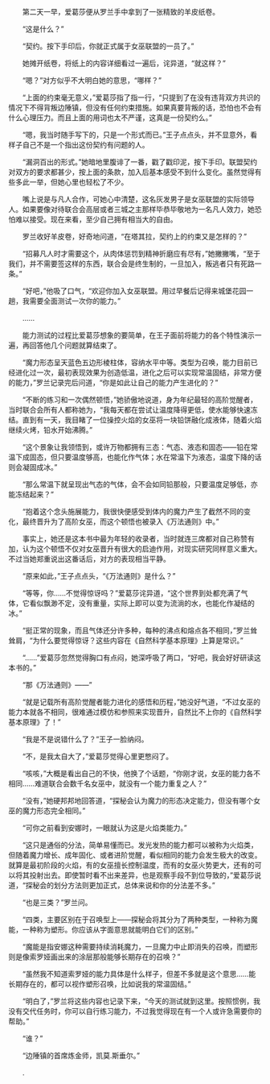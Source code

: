 　　第二天一早，爱葛莎便从罗兰手中拿到了一张精致的羊皮纸卷。

　　“这是什么？”

　　“契约。按下手印后，你就正式属于女巫联盟的一员了。”

　　她摊开纸卷，将纸上的内容详细看过一遍后，诧异道，“就这样？”

　　“嗯？”对方似乎不大明白她的意思，“哪样？”

　　“上面的约束毫无意义，”爱葛莎指了指一行，“只提到了在没有违背双方共识的情况下不得背叛边陲镇，但没有任何约束措施。如果真要背叛的话，恐怕也不会有什么心理压力。而且上面的用词也太不严谨，这真是一份契约么。”

　　“嗯，我当时随手写下的，只是一个形式而已。”王子点点头，并不显意外，看样子自己不是一个指出这份契约有问题的人。

　　“漏洞百出的形式。”她暗地里腹诽了一番，戳了戳印泥，按下手印。联盟契约对双方的要求都甚少，按上面的条款，加入后基本感受不到什么变化。虽然觉得有些多此一举，但她心里也轻松了不少。

　　嘴上说是与凡人合作，可她心中清楚，这名灰发男子是女巫联盟的实际领导人。如果要像对待联合会高层或者三城之主那样毕恭毕敬地为一名凡人效力，她恐怕难以接受。现在来看，至少自己拥有相当大的自由。

　　罗兰收好羊皮卷，好奇地问道，“在塔其拉，契约上的约束又是怎样的？”

　　“招募凡人时才需要这个，从肉体惩罚到精神折磨应有尽有，”她撇撇嘴，“至于我们，并不需要签这样的东西，联合会是终生制的，一旦加入，叛逃者只有死路一条。”

　　“好吧，”他吸了口气，“欢迎你加入女巫联盟。用过早餐后记得来城堡花园一趟，我需要全面测试一次你的能力。”

　　……

　　能力测试的过程比爱葛莎想象的要简单，在王子面前将能力的各个特性演示一遍，再回答他几个问题就算结束了。

　　“魔力形态呈天蓝色五边形棱柱体，容纳水平中等。类型为召唤，能力目前已经进化过一次，最初表现效果为创造低温，进化之后可以实现常温固结，非常方便的能力，”罗兰记录完后问道，“你是如此让自己的能力产生进化的？”

　　“不断的练习和一次偶然顿悟，”她骄傲地说道，身为年纪最轻的高阶觉醒者，当时联合会所有人都称她为，“我每天都在尝试让温度降得更低，使水能够快速冻结。直到有一天，我目睹了一位操控火焰的女巫将一块铅饼融化成液体，随着火焰继续火烤，铅水开始沸腾。”

　　“这个景象让我领悟到，或许万物都拥有三态：气态、液态和固态——铅在常温下成固态，但只要温度够高，也能化作气体；水在常温下为液态，温度下降的话则会凝固成冰。”

　　“那么常温下就呈现出气态的气体，会不会如同铅那般，只要温度足够低，亦能冻结起来？”

　　“抱着这个念头施展能力，我很快便感受到体内的魔力产生了截然不同的变化，最终晋升为了高阶女巫，而这个顿悟也被录入《万法通则》中。”

　　事实上，她还是这本书中最为年轻的收录者，当时就连三席都对自己称赞有加，认为这个顿悟不仅对女巫晋升有很大的启迪作用，对现实研究同样意义重大。不过当她郑重说出这番话后，对方的表现相当平静。

　　“原来如此，”王子点点头，“《万法通则》是什么？”

　　“等等，你……不觉得惊讶吗？”爱葛莎诧异道，“这个世界到处都充满了气体，它看似飘渺不定，没有重量，实际上即可以变为流淌的水，也能化作凝结的冰。”

　　“挺正常的现象，而且气体还分许多种，每种的沸点和熔点各不相同，”罗兰耸耸肩，“为什么要觉得惊讶？这些内容在《自然科学基本原理》上算是常识。”

　　“……”爱葛莎忽然觉得胸口有点闷，她深呼吸了两口，“好吧，我会好好研读这本书的。”

　　“那《万法通则》——”

　　“就是记载所有高阶觉醒者能力进化的感悟和历程，”她没好气道，“不过女巫的能力本就各不相同，很难通过模仿和参照来实现晋升，自然比不上你的《自然科学基本原理》了！”

　　“我是不是说错什么了？”王子一脸纳闷。

　　“不，是我太自大了，”爱葛莎觉得心里更憋闷了。

　　“咳咳，”大概是看出自己的不快，他换了个话题，“你刚才说，女巫的能力各不相同……难道联合会数千名女巫中，就没有一个能力重复之人？”

　　“没有，”她硬邦邦地回答道，“探秘会认为魔力的形态决定能力，但没有哪个女巫的魔力形态完全相同。”

　　“可你之前看到安娜时，一眼就认为这是火焰类能力。”

　　“这只是通俗的分法，简单易懂而已。发光发热的能力都可以被称为火焰类，但随着魔力增长、成年固化、或者进阶觉醒，看似相同的能力会发生极大的改变。就算是最初阶段的火焰，有的女巫擅长控制温度，而有的女巫火势更大，还有的可以将其投射出去。即使暂时看不出来差异，也是观察手段不到位导致的，”爱葛莎说道，“探秘会的划分方法则更加正式，总体来说和你的分法差不多。”

　　“也是三类？”罗兰问。

　　“四类，主要区别在于召唤型上——探秘会将其分为了两种类型，一种称为魔能，一种称为塑形。你应该从字面意思就能明白它们的区别。”

　　“魔能是指安娜这种需要持续消耗魔力，一旦魔力中止即消失的召唤，而塑形则是像索罗娅画出来的涂层那般能够长期存在的召唤？”

　　“虽然我不知道索罗娅的能力具体是什么样子，但差不多就是这个意思……能长期存在的，都可以视作塑形召唤，比如说我的常温固结。”

　　“明白了，”罗兰将这些内容也记录下来，“今天的测试就到这里。按照惯例，我没有交代任务时，你可以自行练习能力，不过我觉得现在有一个人或许急需要你的帮助。”

　　“谁？”

　　“边陲镇的首席炼金师，凯莫.斯垂尔。”

　　.
